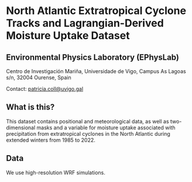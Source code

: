 # North Atlantic Extratropical Cyclone Tracks and Lagrangian-Derived Moisture Uptake Dataset
## Environmental Physics Laboratory (EPhysLab)
Centro de Investigación Mariña, Universidade de Vigo, Campus As Lagoas s/n, 32004 Ourense, Spain

Contact: patricia.coll@uvigo.gal

## What is this?
This dataset contains positional and meteorological data, as well as two-dimensional masks and a variable for moisture uptake associated with precipitation from extratropical cyclones in the North Atlantic during extended winters from 1985 to 2022.

## Data
We use high-resolution WRF simulations.
